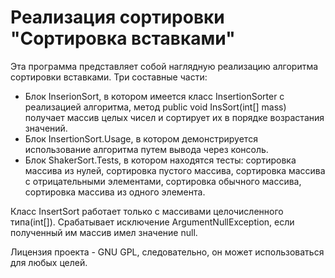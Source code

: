 # Реализация сортировки "Сортировка вставками"
Эта программа представляет собой наглядную реализацию алгоритма сортировки вставками. 
Три составные части:

- Блок InserionSort, в котором имеется класс InsertionSorter с реализацией алгоритма,
метод public void InsSort(int[] mass) получает массив целых чисел и сортирует их в порядке
возрастания значений. 
- Блок InsertionSort.Usage, в котором демонстрируется использование алгоритма путем вывода через консоль.
- Блок ShakerSort.Tests, в котором находятся тесты: сортировка массива из нулей, сортировка пустого массива,
сортировка массива с отрицательными элементами, сортировка обычного массива, сортировка массива из 
одного элемента.

Класс InsertSort работает только c массивами целочисленного типа(int[]).
Срабатывает исключение ArgumentNullException, если полученный им массив имел значение null.

Лицензия проекта - GNU GPL, следовательно, он может использоваться для любых целей.
